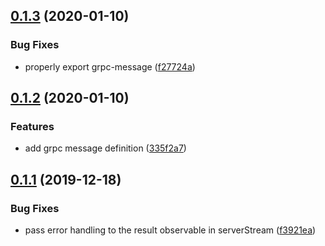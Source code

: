 ## [0.1.3](https://github.com/ngx-grpc/core/compare/v0.1.2...v0.1.3) (2020-01-10)


### Bug Fixes

* properly export grpc-message ([f27724a](https://github.com/ngx-grpc/core/commit/f27724a4452f6be7a7f947db8d16f2cfb6803b70))

## [0.1.2](https://github.com/ngx-grpc/core/compare/v0.1.1...v0.1.2) (2020-01-10)


### Features

* add grpc message definition ([335f2a7](https://github.com/ngx-grpc/core/commit/335f2a71750fc4ea79ceb351c766c18431e409f8))

## [0.1.1](https://github.com/ngx-grpc/core/compare/v0.1.0...v0.1.1) (2019-12-18)


### Bug Fixes

* pass error handling to the result observable in serverStream ([f3921ea](https://github.com/ngx-grpc/core/commit/f3921ea7e6df9886415e8f20b15e1240b1ba6aab))

